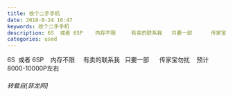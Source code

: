 ```yaml
---
title: 收个二手手机
date: 2018-8-24 16:47
keywords: 收个二手手机
description: 6S  或者 6SP    内存不限     有卖的联系我   只要一部      传家宝勿扰    预计8000-10000P左右
categories: used
---
```

<td class="t_f" id="postmessage_1683938">

6S  或者 6SP    内存不限     有卖的联系我   只要一部      传家宝勿扰    预计8000-10000P左右</td>
###### 转载自[菲龙网]